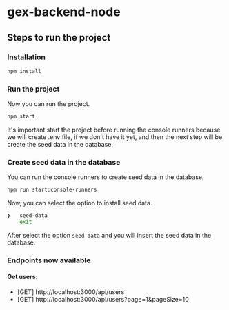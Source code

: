 # gex-backend-node

## Steps to run the project

### Installation

```bash
npm install
```

### Run the project

Now you can run the project.

```bash
npm start
```

It's important start the project before running the console runners because we will create .env file, if we don't have it yet,
and then the next step will be create the seed data in the database.

### Create seed data in the database

You can run the console runners to create seed data in the database.

```bash
npm run start:console-runners
```

Now, you can select the option to install seed data.

```bash 
❯   seed-data
    exit
```

After select the option `seed-data` and you will insert the seed data in the database.

### Endpoints now available

#### Get users: 

- [GET] http://localhost:3000/api/users
- [GET] http://localhost:3000/api/users?page=1&pageSize=10




